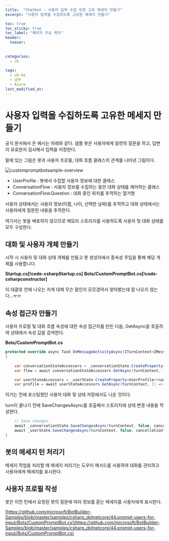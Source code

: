 ```yaml
---
title:  "Chatbot - 사용자 입력 수집 위한 고유 메세지 만들기"
excerpt: "사용자 입력을 수집하도록 고유한 메세지 만들기"

toc: true
toc_sticky: true
toc_label: "페이지 주요 목차"
header:
  teaser: 
  
  
categories:
  - cb
  
tags:
  - cb-ma
  - 공부
  - Azure
last_modified_at: 
---
```


사용자 입력을 수집하도록 고유한 메세지 만들기
=============================================

공식 문서에서 든 예시는 아래와 같다. 샘플 봇은 사용자에게 일련의 질문을 하고, 답변이 유효한지 검사해서 입력을 저장한다.

밑에 있는 그림은 봇과 사용자 프로필, 대화 흐름 클래스의 관계를 나타낸 그림이다.

![custompromptbotsample-overview](https://user-images.githubusercontent.com/41438361/87068679-e8f89980-c250-11ea-9338-14d377d01ed8.png)

* UserProfile : 봇에서 수집할 사용자 정보에 대한 클래스
* ConversationFlow : 사용자 정보를 수집하는 동안 대화 상태를 제어하는 클래스
* ConversationFlow.Question : 대화 중인 위치를 추적하는 열거형

사용자 상태에서는 사용자 정보(이름, 나이, 선택한 날짜)를 추적하고 대화 상태에서는 사용자에게 질문한 내용을 추적한다.

여기서는 봇을 배포하지 않으므로 메모리 스토리지를 사용하도록 사용자 및 대화 상태를 모두 구성한다.

## 대화 및 사용자 개체 만들기

시작 시 사용자 및 대화 상태 개체를 만들고 봇 생성자에서 종속성 주입을 통해 해당 개체를 사용합니다.

**Startup.cs[!code-csharpStartup.cs]**
**Bots/CustomPromptBot.cs[!code-csharpconstructor]**

이 대괄호 안에 나오는 저게 대체 무슨 말인지 모르겠어서 찾아봤는데 잘 나오지 않는다...ㅠㅠ

## 속성 접근자 만들기

사용자 프로필 및 대화 흐름 속성에 대한 속성 접근자를 만든 다음, GetAsync을 호출하여 상태에서 속성 값을 검색한다.

**Bots/CustomPromptBot.cs**

```C#
protected override async Task OnMessageActivityAsync(ITurnContext<IMessageActivity> turnContext, CancellationToken cancellationToken)
{
   
    var conversationStateAccessors = _conversationState.CreateProperty<ConversationFlow>(nameof(ConversationFlow));
    var flow = await conversationStateAccessors.GetAsync(turnContext, () => new ConversationFlow(), cancellationToken);

    var userStateAccessors = _userState.CreateProperty<UserProfile>(nameof(UserProfile));
    var profile = await userStateAccessors.GetAsync(turnContext, () => new UserProfile(), cancellationToken);
```

이거는 전에 포스팅했던 사용자 대화 및 상태 저장에서도 나온 것이다.

turn이 끝나기 전에 SaveChangesAsync를 호출해서 스토리지에 상태 변경 내용을 작성한다.

```C#
    // Save changes.
    await _conversationState.SaveChangesAsync(turnContext, false, cancellationToken);
    await _userState.SaveChangesAsync(turnContext, false, cancellationToken);
}
```

## 봇의 메세지 턴 처리기

메세지 작업을 처리할 때 메세지 처리기는 도우미 메서드를 사용하여 대화를 관리하고 사용자에게 메세지를 표시한다.

## 사용자 프로필 작성 

봇은 이전 턴에서 요청된 봇의 질문에 따라 정보를 묻는 메세지를 사용자에게 표시한다.

[https://github.com/microsoft/BotBuilder-Samples/blob/master/samples/csharp_dotnetcore/44.prompt-users-for-input/Bots/CustomPromptBot.cs](https://github.com/microsoft/BotBuilder-Samples/blob/master/samples/csharp_dotnetcore/44.prompt-users-for-input/Bots/CustomPromptBot.cs)


